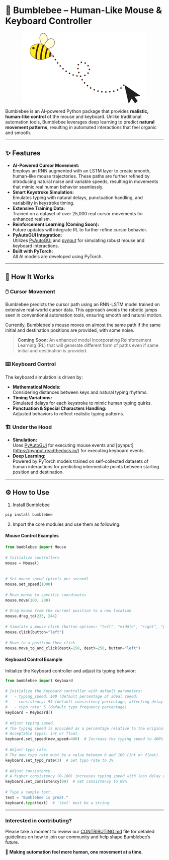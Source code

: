 # 🐝 Bumblebee – Human-Like Mouse & Keyboard Controller

<div align="center">
  <img src="https://github.com/socioy/bumblebee/blob/master/data/logo.png" alt="Bumblebee Logo" width="400" style="border-radius: 10px;">
</div>

Bumblebee is an AI-powered Python package that provides **realistic, human-like control** of the mouse and keyboard. Unlike traditional automation tools, Bumblebee leverages deep learning to predict **natural movement patterns**, resulting in automated interactions that feel organic and smooth.

---

## ✨ Features

- **AI-Powered Cursor Movement:**  
  Employs an RNN augmented with an LSTM layer to create smooth, human-like mouse trajectories. These paths are further refined by introducing natural noise and variable speeds, resulting in movements that mimic real human behavior seamlessly.
- **Smart Keystroke Simulation:**  
  Emulates typing with natural delays, punctuation handling, and variability in keystroke timing.
- **Extensive Training Data:**  
  Trained on a dataset of over 25,000 real cursor movements for enhanced realism.
- **Reinforcement Learning (Coming Soon):**  
  Future updates will integrate RL to further refine cursor behavior.
- **PyAutoGUI Integration:**  
  Utilizes [PyAutoGUI](https://pyautogui.readthedocs.io/) and [pynput](https://pynput.readthedocs.io/) for simulating robust mouse and keyboard interactions.
- **Built with PyTorch:**  
  All AI models are developed using PyTorch.

---

## 🚀 How It Works

### 🖱️ Cursor Movement

Bumblebee predicts the cursor path using an RNN-LSTM model trained on extensive real-world cursor data. This approach avoids the robotic jumps seen in conventional automation tools, ensuring smooth and natural motion.

Currently, Bumblebee's mouse moves on almost the same path if the same initial and destination positions are provided, with some noise.

> **Coming Soon:**  An enhanced model incorporating Reinforcement Learning (RL) that will generate different form of paths even if same initial and destination is provided.

### ⌨️ Keyboard Control

The keyboard simulation is driven by:
- **Mathematical Models:**  
  Considering distances between keys and natural typing rhythms.
- **Timing Variations:**  
  Simulated delays for each keystroke to mimic human typing quirks.
- **Punctuation & Special Characters Handling:**  
  Adjusted behaviors to reflect realistic typing patterns.

### 🏗️ Under the Hood

- **Simulation:**  
  Uses [PyAutoGUI](https://pyautogui.readthedocs.io/) for executing mouse events and [pynput] (https://pynput.readthedocs.io/) for executing keyboard events.
- **Deep Learning:**  
  Powered by PyTorch models trained on self-collected datasets of human interactions for predicting intermediate points between starting position and destination.

---

## ⚙️ How to Use

1. Install Bumblebee

```bash
pip install bumblebee
```
2. Import the core modules and use them as following:

#### Mouse Control Examples

```python
from bumblebee import Mouse

# Initialize controllers
mouse = Mouse()


# Set mouse speed (pixels per second)
mouse.set_speed(1000)

# Move mouse to specific coordinates
mouse.move(100, 200)

# Drag mouse from the current position to a new location
mouse.drag_to(233, 244)

# Simulate a mouse click (button options: "left", "middle", "right", "primary", "secondary")
mouse.click(button="left")

# Move to a position then click
mouse.move_to_and_click(destX=150, destY=250, button="left")
```

#### Keyboard Control Example

Initialize the Keyboard controller and adjust its typing behavior:

```python
from bumblebee import Keyboard

# Initialize the Keyboard controller with default parameters:
#   - typing_speed: 100 (default percentage of ideal speed)
#   - consistency: 95 (default consistency percentage, affecting delay variability)
#   - typo_rate: 5 (default typo frequency percentage)
keyboard = Keyboard()

# Adjust typing speed.
# The typing speed is provided as a percentage relative to the original Bumblebee typing speed.
# Acceptable types: int or float.
keyboard.set_speed(new_speed=400)  # Increase the typing speed to 400%

# Adjust typo rate.
# The new typo rate must be a value between 0 and 100 (int or float).
keyboard.set_typo_rate(3)  # Set typo rate to 3%

# Adjust consistency.
# A higher consistency (0-100) increases typing speed with less delay variability.
keyboard.set_consistency(99)  # Set consistency to 99%

# Type a sample text.
text = "Bumblebee is great."
keyboard.type(text)  # 'text' must be a string.
```

---

### Interested in contributing? 
Please take a moment to review our [CONTRIBUTING.md](https://github.com/socioy/bumblebee/blob/master/CONTRIBUTING.md) file for detailed guidelines on how to join our community and help shape Bumblebee’s future.

🐝 **Making automation feel more human, one movement at a time.**
